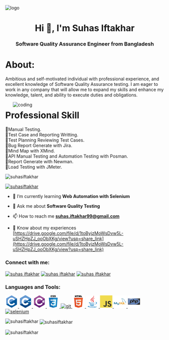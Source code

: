 ![logo](https://mir-s3-cdn-cf.behance.net/project_modules/max_1200/223e6792880429.5e569ff84ebef.gif)
<h1 align="center">Hi 👋, I'm Suhas Iftakhar</h1>
<h3 align="center">Software Quality Assurance Engineer from Bangladesh</h3>
<h1 align="left">About:</h1>
<p align="left"> Ambitious and self-motivated individual with professional experience, and excellent knowledge of Software Quality Assurance testing. I am eager to work in any company that will allow me to expand my skills and enhance my knowledge, talent, and ability to execute duties and obligations. </p>
<img align="right" alt="coding"width="480" src="https://mir-s3-cdn-cf.behance.net/project_modules/max_1200/bbefa799786133.5efa9bf3d1b49.gif"> 
<h1 align="left">Professional Skill</h1>
<p align="left"> 🔹Manual Testing.<br>
                 🔹Test Case and Reporting Writting.<br>
                 🔹Test Planning Reviewing Test Cases.<br>
                 🔹Bug Report Generate with Jira.<br>
                 🔹Mind Map with XMind.<br>
                 🔹API Manual Testing and Automation Testing with Posman.<br>
                 🔹Report Generate with Newman.<br>
                 🔹Load Testing with JMeter.


</p>
<p align="left"> <img src="https://komarev.com/ghpvc/?username=suhasiftakhar&label=Profile%20views&color=0e75b6&style=flat" alt="suhasiftakhar" /> </p>
<p align="left"> <a href="https://github.com/ryo-ma/github-profile-trophy"><img src="https://github-profile-trophy.vercel.app/?username=suhasiftakhar" alt="suhasiftakhar" /></a> </p>

- 🌱 I’m currently learning **Web Automation with Selenium**

- 💬 Ask me about **Software Quality Testing**

- 📫 How to reach me **suhas.iftakhar99@gmail.com**

- 📄 Know about my experiences [https://drive.google.com/file/d/1toByjzMoWsDvw5L-uSHZHpZJ_ooObXKg/view?usp=share_link](https://drive.google.com/file/d/1toByjzMoWsDvw5L-uSHZHpZJ_ooObXKg/view?usp=share_link)

<h3 align="left">Connect with me:</h3>
<p align="left">
<a href="https://www.linkedin.com/in/suhas-iftakhar/" target="blank"><img align="center" src="https://raw.githubusercontent.com/rahuldkjain/github-profile-readme-generator/master/src/images/icons/Social/linked-in-alt.svg" alt="suhas iftakhar" height="30" width="40" /></a>
<a href="https://www.facebook.com/iftakhar.dolar/" target="blank"><img align="center" src="https://raw.githubusercontent.com/rahuldkjain/github-profile-readme-generator/master/src/images/icons/Social/facebook.svg" alt="suhas iftakhar" height="30" width="40" /></a>
<a href="https://www.instagram.com/suhas.iftakhar/" target="blank"><img align="center" src="https://raw.githubusercontent.com/rahuldkjain/github-profile-readme-generator/master/src/images/icons/Social/instagram.svg" alt="suhas iftakhar" height="30" width="40" /></a>
</p>

<h3 align="left">Languages and Tools:</h3>
<p align="left"> <a href="https://www.cprogramming.com/" target="_blank" rel="noreferrer"> <img src="https://raw.githubusercontent.com/devicons/devicon/master/icons/c/c-original.svg" alt="c" width="40" height="40"/> </a> <a href="https://www.w3schools.com/cpp/" target="_blank" rel="noreferrer"> <img src="https://raw.githubusercontent.com/devicons/devicon/master/icons/cplusplus/cplusplus-original.svg" alt="cplusplus" width="40" height="40"/> </a> <a href="https://www.w3schools.com/cs/" target="_blank" rel="noreferrer"> <img src="https://raw.githubusercontent.com/devicons/devicon/master/icons/csharp/csharp-original.svg" alt="csharp" width="40" height="40"/> </a> <a href="https://www.w3schools.com/css/" target="_blank" rel="noreferrer"> <img src="https://raw.githubusercontent.com/devicons/devicon/master/icons/css3/css3-original-wordmark.svg" alt="css3" width="40" height="40"/> </a> <a href="https://git-scm.com/" target="_blank" rel="noreferrer"> <img src="https://www.vectorlogo.zone/logos/git-scm/git-scm-icon.svg" alt="git" width="40" height="40"/> </a> <a href="https://www.w3.org/html/" target="_blank" rel="noreferrer"> <img src="https://raw.githubusercontent.com/devicons/devicon/master/icons/html5/html5-original-wordmark.svg" alt="html5" width="40" height="40"/> </a> <a href="https://www.java.com" target="_blank" rel="noreferrer"> <img src="https://raw.githubusercontent.com/devicons/devicon/master/icons/java/java-original.svg" alt="java" width="40" height="40"/> </a> <a href="https://developer.mozilla.org/en-US/docs/Web/JavaScript" target="_blank" rel="noreferrer"> <img src="https://raw.githubusercontent.com/devicons/devicon/master/icons/javascript/javascript-original.svg" alt="javascript" width="40" height="40"/> </a> <a href="https://www.mysql.com/" target="_blank" rel="noreferrer"> <img src="https://raw.githubusercontent.com/devicons/devicon/master/icons/mysql/mysql-original-wordmark.svg" alt="mysql" width="40" height="40"/> </a> <a href="https://www.php.net" target="_blank" rel="noreferrer"> <img src="https://raw.githubusercontent.com/devicons/devicon/master/icons/php/php-original.svg" alt="php" width="40" height="40"/> </a> <a href="https://www.selenium.dev" target="_blank" rel="noreferrer"> <img src="https://raw.githubusercontent.com/detain/svg-logos/780f25886640cef088af994181646db2f6b1a3f8/svg/selenium-logo.svg" alt="selenium" width="40" height="40"/> </a> </p>

<p><img align="left" src="https://github-readme-stats.vercel.app/api/top-langs?username=suhasiftakhar&show_icons=true&locale=en&layout=compact" alt="suhasiftakhar" /></p>

<p>&nbsp;<img align="center" src="https://github-readme-stats.vercel.app/api?username=suhasiftakhar&show_icons=true&locale=en" alt="suhasiftakhar" /></p>

<p><img align="center" src="https://github-readme-streak-stats.herokuapp.com/?user=suhasiftakhar&" alt="suhasiftakhar" /></p>
